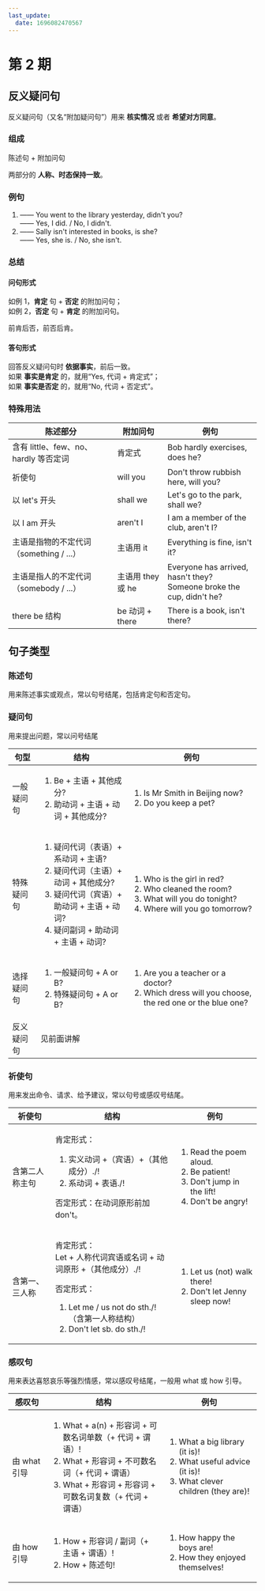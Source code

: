 ```yaml
---
last_update:
  date: 1696082470567
---
```


# 第 2 期

## 反义疑问句

反义疑问句（又名“附加疑问句”）用来 **核实情况** 或者 **希望对方同意**。

### 组成

陈述句 + 附加问句

两部分的 **人称、时态保持一致**。

### 例句

1. —— You went to the library yesterday, didn't you?  
   —— Yes, I did. / No, I didn't.
2. —— Sally isn't interested in books, is she?  
   —— Yes, she is. / No, she isn't.

### 总结

#### 问句形式

如例 1，**肯定** 句 + **否定** 的附加问句；  
如例 2，**否定** 句 + **肯定** 的附加问句。

前肯后否，前否后肯。

#### 答句形式

回答反义疑问句时 **依据事实**，前后一致。  
如果 **事实是肯定** 的，就用“Yes, 代词 + 肯定式”；  
如果 **事实是否定** 的，就用“No, 代词 + 否定式”。

### 特殊用法

| 陈述部分                                | 附加问句          | 例句                                                                       |
| --------------------------------------- | ----------------- | -------------------------------------------------------------------------- |
| 含有 little、few、no、hardly 等否定词   | 肯定式            | Bob hardly exercises, does he?                                             |
| 祈使句                                  | will you          | Don't throw rubbish here, will you?                                        |
| 以 let's 开头                           | shall we          | Let's go to the park, shall we?                                            |
| 以 I am 开头                            | aren't I          | I am a member of the club, aren't I?                                       |
| 主语是指物的不定代词（something / ...） | 主语用 it         | Everything is fine, isn't it?                                              |
| 主语是指人的不定代词（somebody / ...）  | 主语用 they 或 he | Everyone has arrived, hasn't they? <br/> Someone broke the cup, didn't he? |
| there be 结构                           | be 动词 + there   | There is a book, isn't there?                                              |

## 句子类型

### 陈述句

用来陈述事实或观点，常以句号结尾，包括肯定句和否定句。

### 疑问句

用来提出问题，常以问号结尾

<table>
  <thead>
    <tr>
      <th>句型</th>
      <th>结构</th>
      <th>例句</th>
    </tr>
  </thead>
  <tbody>
    <tr>
      <td>一般疑问句</td>
      <td>
        <ol>
          <li>Be + 主语 + 其他成分?</li>
          <li>助动词 + 主语 + 动词 + 其他成分?</li>
        </ol>
      </td>
      <td>
        <ol>
          <li>Is Mr Smith in Beijing now?</li>
          <li>Do you keep a pet?</li>
        </ol>
      </td>
    </tr>
    <tr>
      <td>特殊疑问句</td>
      <td>
        <ol>
          <li>疑问代词（表语）+ 系动词 + 主语?</li>
          <li>疑问代词（主语）+ 动词 + 其他成分?</li>
          <li>疑问代词（宾语）+ 助动词 + 主语 + 动词?</li>
          <li>疑问副词 + 助动词 + 主语 + 动词?</li>
        </ol>
      </td>
      <td>
        <ol>
          <li>Who is the girl in red?</li>
          <li>Who cleaned the room?</li>
          <li>What will you do tonight?</li>
          <li>Where will you go tomorrow?</li>
        </ol>
      </td>
    </tr>
    <tr>
      <td>选择疑问句</td>
      <td>
        <ol>
          <li>一般疑问句 + A or B?</li>
          <li>特殊疑问句 + A or B?</li>
        </ol>
      </td>
      <td>
        <ol>
          <li>Are you a teacher or a doctor?</li>
          <li>Which dress will you choose, the red one or the blue one?</li>
        </ol>
      </td>
    </tr>
    <tr>
      <td>反义疑问句</td>
      <td colSpan="2">见前面讲解</td>
    </tr>
  </tbody>
</table>

### 祈使句

用来发出命令、请求、给予建议，常以句号或感叹号结尾。

<table>
  <thead>
    <tr>
      <th>祈使句</th>
      <th>结构</th>
      <th>例句</th>
    </tr>
  </thead>
  <tbody>
     <tr>
      <td>含第二人称主句</td>
      <td>
        <p>
          肯定形式：
        </p>
        <ol>
          <li>实义动词 +（宾语）+（其他成分）./!</li>
          <li>系动词 + 表语./!</li>
        </ol>
        <p>否定形式：在动词原形前加 don't。</p>
      </td>
      <td>
        <ol>
          <li>Read the poem aloud.</li>
          <li>Be patient!</li>
          <li>Don't jump in the lift!</li>
          <li>Don't be angry!</li>
        </ol>
      </td>
    </tr>
    <tr>
      <td>含第一、三人称</td>
      <td>
        <p>
          肯定形式：<br />
          Let + 人称代词宾语或名词 + 动词原形 +（其他成分）./!
        </p>
        <p>
          否定形式：
        </p>
        <ol>
          <li>Let me / us not do sth./!（含第一人称结构）</li>
          <li>Don't let sb. do sth./!</li>
        </ol>
      </td>
      <td>
        <ol>
          <li>Let us (not) walk there!</li>
          <li>Don't let Jenny sleep now!</li>
        </ol>
      </td>
    </tr>
  </tbody>
</table>

### 感叹句

用来表达喜怒哀乐等强烈情感，常以感叹号结尾，一般用 what 或 how 引导。

<table>
  <thead>
    <tr>
      <th>感叹句</th>
      <th>结构</th>
      <th>例句</th>
    </tr>
  </thead>
  <tbody>
     <tr>
      <td>由 what 引导</td>
      <td>
         <ol>
           <li>What + a(n) + 形容词 + 可数名词单数（+ 代词 + 谓语）!</li>
           <li>What + 形容词 + 不可数名词（+ 代词 + 谓语）</li>
           <li>What + 形容词 + 形容词 + 可数名词复数（+ 代词 + 谓语）</li>
         </ol>
      </td>
      <td>
        <ol>
          <li>What a big library (it is)!</li>
          <li>What useful advice (it is)!</li>
          <li>What clever children (they are)!</li>
        </ol>
      </td>
    </tr>
    <tr>
      <td>由 how 引导</td>
      <td>
         <ol>
            <li>How + 形容词 / 副词（+ 主语 + 谓语）!</li>
            <li>How + 陈述句!</li>
         </ol>
      </td>
      <td>
        <ol>
          <li>How happy the boys are!</li>
          <li>How they enjoyed themselves!</li>
        </ol>
      </td>
    </tr>
  </tbody>
</table>
